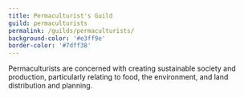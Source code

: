 ```yaml
---
title: Permaculturist's Guild
guild: permaculturists
permalink: /guilds/permaculturists/
background-color: '#e3ff9e'
border-color: '#7dff38'
---
```

Permaculturists are concerned with creating sustainable society and production, particularly relating to food, the environment, and land distribution and planning.
